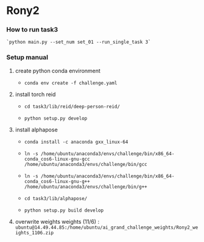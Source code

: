 # Rony2

### How to run task3
    `python main.py --set_num set_01 --run_single_task 3`

### Setup manual
1. create python conda environment

    - `conda env create -f challenge.yaml`

2. install torch reid

    - `cd task3/lib/reid/deep-person-reid/`

    - `python setup.py develop`

3. install alphapose 

    - `conda install -c anaconda gxx_linux-64`

    - `ln -s /home/ubuntu/anaconda3/envs/challenge/bin/x86_64-conda_cos6-linux-gnu-gcc /home/ubuntu/anaconda3/envs/challenge/bin/gcc `

    - `ln -s /home/ubuntu/anaconda3/envs/challenge/bin/x86_64-conda_cos6-linux-gnu-g++ /home/ubuntu/anaconda3/envs/challenge/bin/g++`

    - `cd task3/lib/alphapose/ `

    - `python setup.py build develop`


4. overwrite weights 
weights (11/6) : `ubuntu@14.49.44.85:/home/ubuntu/ai_grand_challenge_weights/Rony2_weights_1106.zip`
